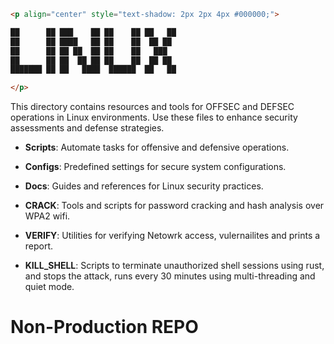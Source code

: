 ```markdown
<p align="center" style="text-shadow: 2px 2px 4px #000000;">

██      ██ ███    ██ ██    ██ ██   ██  
██      ██ ████   ██ ██    ██  ██ ██  
██      ██ ██ ██  ██ ██    ██   ███   
██      ██ ██  ██ ██ ██    ██  ██ ██  
███████ ██ ██   ████  ██████  ██   ██  

</p>
```


This directory contains resources and tools for OFFSEC and DEFSEC operations in Linux environments. Use these files to enhance security assessments and defense strategies.

- **Scripts**: Automate tasks for offensive and defensive operations.
- **Configs**: Predefined settings for secure system configurations.
- **Docs**: Guides and references for Linux security practices.

- **CRACK**: Tools and scripts for password cracking and hash analysis over WPA2 wifi.
- **VERIFY**: Utilities for verifying Netowrk access, vulernailites and prints a report. 
- **KILL_SHELL**: Scripts to terminate unauthorized shell sessions using rust, and stops the attack, runs every 30 minutes using multi-threading and quiet mode. 
# Non-Production REPO

